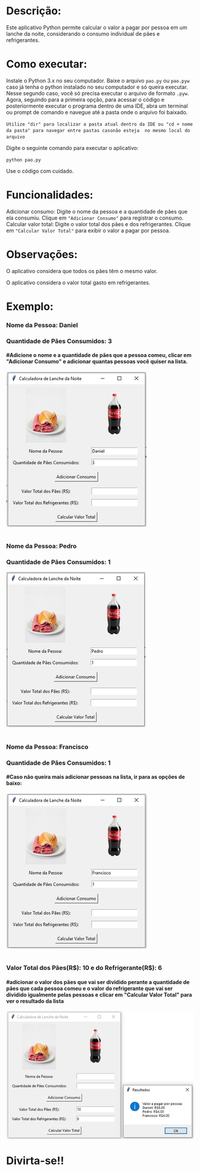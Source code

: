 # Descrição:

Este aplicativo Python permite calcular o valor a pagar por pessoa em um lanche da noite, considerando o consumo individual de pães e refrigerantes.

# Como executar:

Instale o Python 3.x no seu computador.
Baixe o arquivo `pao.py` ou `pao.pyw` caso já tenha o python instalado no seu computador e só queira executar.
Nesse segundo caso, você só precisa executar o arquivo de formato `.pyw`.
Agora, seguindo para a primeira opção, para acessar o código e posteriormente executar o programa dentro de uma IDE, 
abra um terminal ou prompt de comando e navegue até a pasta onde o arquivo foi baixado. 

`Utilize "dir" para localizar a pasta atual dentro da IDE ou "cd + nome da pasta" para navegar entre pastas casonão esteja  no mesmo local do arquivo`

Digite o seguinte comando para executar o aplicativo:

`python pao.py`

Use o código com cuidado.

# Funcionalidades:

Adicionar consumo: Digite o nome da pessoa e a quantidade de pães que ela consumiu. Clique em `"Adicionar Consumo"` para registrar o consumo.
Calcular valor total: Digite o valor total dos pães e dos refrigerantes. Clique em `"Calcular Valor Total"` para exibir o valor a pagar por pessoa.

# Observações:

O aplicativo considera que todos os pães têm o mesmo valor.

O aplicativo considera o valor total gasto em refrigerantes.

# Exemplo:

<p><h3>Nome da Pessoa: Daniel</h3></p>
<p><h3>Quantidade de Pães Consumidos: 3</h3></p>
<p><h4>#Adicione o nome e a quantidade de pães que a pessoa comeu, clicar em "Adicionar Consumo" e adicionar quantas pessoas você quiser na lista.</h4></p>
<img src="img/Ex.Daniel.jpg">

<h1></h1>

<p><h3>Nome da Pessoa: Pedro</h3></p>
<p><h3>Quantidade de Pães Consumidos: 1</h3></p>
<img src="img/Ex.Pedro.jpg">

<h1></h1>

<p><h3>Nome da Pessoa: Francisco</h3></p>
<p><h3>Quantidade de Pães Consumidos: 1</h3></p>
<h4>#Caso não queira mais adicionar pessoas na lista, ir para as opções de baixo:</h4>
<img src="img/Ex.Francisco.jpg">

<h1></h1>

<p><h3>Valor Total dos Pães(R$): 10 e do Refrigerante(R$): 6</h3></p>
<p><h4>#adicionar o valor dos pães que vai ser dividido perante a quantidade de pães que cada pessoa comeu e o valor do refrigerante que vai ser dividido igualmente pelas pessoas e clicar em "Calcular Valor Total" para ver o resultado da lista</h4></p>

<img src="img/Ex.CalculoValor.jpg">

# Divirta-se!!
